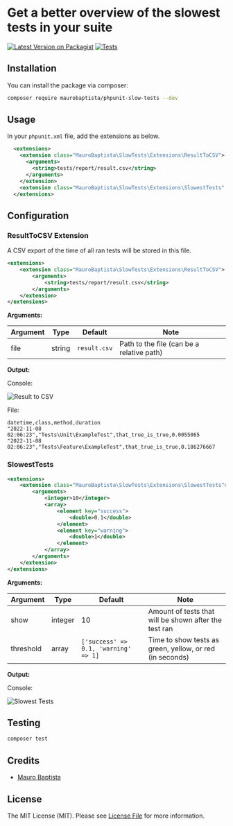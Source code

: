 
# Get a better overview of the slowest tests in your suite

[![Latest Version on Packagist](https://img.shields.io/packagist/v/maurobaptista/phpunit-slow-tests.svg?style=flat-square)](https://packagist.org/packages/maurobaptista/phpunit-slow-tests)
[![Tests](https://github.com/maurobaptista/phpunit-slow-tests/actions/workflows/run-tests.yml/badge.svg?branch=main)](https://github.com/maurobaptista/phpunit-slow-tests/actions/workflows/run-tests.yml)

## Installation

You can install the package via composer:

```bash
composer require maurobaptista/phpunit-slow-tests --dev
```

## Usage

In your `phpunit.xml` file, add the extensions as below.
```xml
  <extensions>
    <extension class="MauroBaptista\SlowTests\Extensions\ResultToCSV">
      <arguments>
        <string>tests/report/result.csv</string>
      </arguments>
    </extension>
    <extension class="MauroBaptista\SlowTests\Extensions\SlowestTests" />
  </extensions>
```

## Configuration

### ResultToCSV Extension

A CSV export of the time of all ran tests will be stored in this file.

```xml
<extensions>
    <extension class="MauroBaptista\SlowTests\Extensions\ResultToCSV">
        <arguments>
            <string>tests/report/result.csv</string>
        </arguments>
    </extension>
</extensions>
```

**Arguments:**

| Argument | Type | Default | Note |
| --- | --- | --- | --- |
| file | string | `result.csv` | Path to the file (can be a relative path) |

**Output:**

Console:

![Result to CSV](https://cdn.maurobaptista.com/packages/phpunit-slow-tests/result-to-csv.png)

File:

```csv
datetime,class,method,duration
"2022-11-08 02:06:23","Tests\Unit\ExampleTest",that_true_is_true,0.0055065
"2022-11-08 02:06:23","Tests\Feature\ExampleTest",that_true_is_true,0.186276667
```

### SlowestTests

```xml
<extensions>
    <extension class="MauroBaptista\SlowTests\Extensions\SlowestTests">
        <arguments>
            <integer>10</integer>
            <array>
                <element key="success">
                    <double>0.1</double>
                </element>
                <element key="warning">
                    <double>1</double>
                </element>
            </array>
        </arguments>
    </extension>
</extensions>
```

**Arguments:**

| Argument | Type | Default | Note |
| --- | --- | --- | --- |
| show | integer | 10 | Amount of tests that will be shown after the test ran |
| threshold | array | `['success' => 0.1, 'warning' => 1]` | Time to show tests as green, yellow, or red (in seconds)|

**Output:**

Console:

![Slowest Tests](https://cdn.maurobaptista.com/packages/phpunit-slow-tests/slowest-tests.png)

## Testing

```bash
composer test
```

## Credits

- [Mauro Baptista](https://github.com/maurobaptista)

## License

The MIT License (MIT). Please see [License File](LICENSE.md) for more information.

